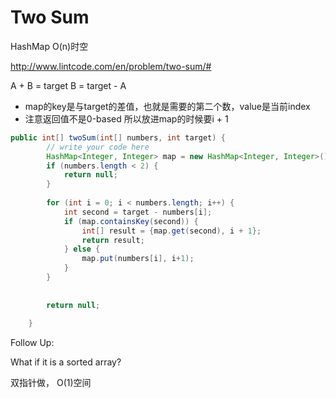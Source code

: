 # Two Sum

HashMap O(n)时空

http://www.lintcode.com/en/problem/two-sum/#

A + B = target  B = target - A

* map的key是与target的差值，也就是需要的第二个数，value是当前index
* 注意返回值不是0-based 所以放进map的时候要i + 1

```java
public int[] twoSum(int[] numbers, int target) {
        // write your code here
        HashMap<Integer, Integer> map = new HashMap<Integer, Integer>();
        if (numbers.length < 2) {
            return null;
        }
        
        for (int i = 0; i < numbers.length; i++) {
            int second = target - numbers[i];
            if (map.containsKey(second)) {
                int[] result = {map.get(second), i + 1}; 
                return result;
            } else {
                map.put(numbers[i], i+1);
            }
        }
        
        
        return null;
    
    }
```

Follow Up:

What if it is a sorted array?

双指针做， O(1)空间